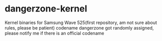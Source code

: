 dangerzone-kernel
=================

Kernel binaries for Samsung Wave 525(first repository, am not sure about rules, please be patient)
codename dangerzone got randomly assigned, please notify me if there is an official codename
